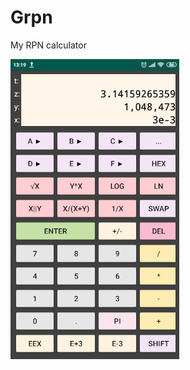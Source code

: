 # Grpn
My RPN calculator

![Default layout](https://github.com/gabdub/Grpn/blob/master/screencapt/default.jpg "Default layout")


